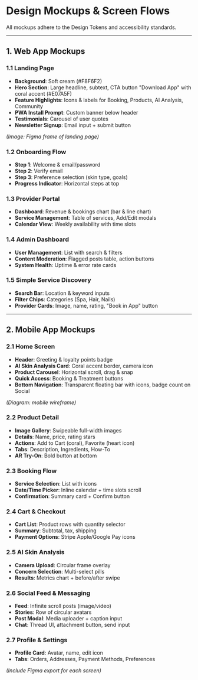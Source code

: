# Design Mockups & Screen Flows

All mockups adhere to the Design Tokens and accessibility standards.

---

## 1. Web App Mockups

### 1.1 Landing Page

* **Background**: Soft cream (#F8F6F2)
* **Hero Section**: Large headline, subtext, CTA button "Download App" with coral accent (#E07A5F)
* **Feature Highlights**: Icons & labels for Booking, Products, AI Analysis, Community
* **PWA Install Prompt**: Custom banner below header
* **Testimonials**: Carousel of user quotes
* **Newsletter Signup**: Email input + submit button

*(Image: Figma frame of landing page)*

### 1.2 Onboarding Flow

* **Step 1**: Welcome & email/password
* **Step 2**: Verify email
* **Step 3**: Preference selection (skin type, goals)
* **Progress Indicator**: Horizontal steps at top

### 1.3 Provider Portal

* **Dashboard**: Revenue & bookings chart (bar & line chart)
* **Service Management**: Table of services, Add/Edit modals
* **Calendar View**: Weekly availability with time slots

### 1.4 Admin Dashboard

* **User Management**: List with search & filters
* **Content Moderation**: Flagged posts table, action buttons
* **System Health**: Uptime & error rate cards

### 1.5 Simple Service Discovery

* **Search Bar**: Location & keyword inputs
* **Filter Chips**: Categories (Spa, Hair, Nails)
* **Provider Cards**: Image, name, rating, "Book in App" button

---

## 2. Mobile App Mockups

### 2.1 Home Screen

* **Header**: Greeting & loyalty points badge
* **AI Skin Analysis Card**: Coral accent border, camera icon
* **Product Carousel**: Horizontal scroll, drag & snap
* **Quick Access**: Booking & Treatment buttons
* **Bottom Navigation**: Transparent floating bar with icons, badge count on Social

*(Diagram: mobile wireframe)*

### 2.2 Product Detail

* **Image Gallery**: Swipeable full-width images
* **Details**: Name, price, rating stars
* **Actions**: Add to Cart (coral), Favorite (heart icon)
* **Tabs**: Description, Ingredients, How-To
* **AR Try-On**: Bold button at bottom

### 2.3 Booking Flow

* **Service Selection**: List with icons
* **Date/Time Picker**: Inline calendar + time slots scroll
* **Confirmation**: Summary card + Confirm button

### 2.4 Cart & Checkout

* **Cart List**: Product rows with quantity selector
* **Summary**: Subtotal, tax, shipping
* **Payment Options**: Stripe Apple/Google Pay icons

### 2.5 AI Skin Analysis

* **Camera Upload**: Circular frame overlay
* **Concern Selection**: Multi-select pills
* **Results**: Metrics chart + before/after swipe

### 2.6 Social Feed & Messaging

* **Feed**: Infinite scroll posts (image/video)
* **Stories**: Row of circular avatars
* **Post Modal**: Media uploader + caption input
* **Chat**: Thread UI, attachment button, send input

### 2.7 Profile & Settings

* **Profile Card**: Avatar, name, edit icon
* **Tabs**: Orders, Addresses, Payment Methods, Preferences

*(Include Figma export for each screen)* 